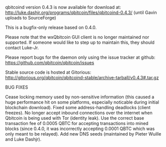 qbitcoind version 0.4.3 is now available for download at:
http://luke.dashjr.org/programs/qbitcoin/files/qbitcoind-0.4.3/ (until Gavin uploads to SourceForge)

This is a bugfix-only release based on 0.4.0.

Please note that the wxQbitcoin GUI client is no longer maintained nor supported. If someone would like to step up to maintain this, they should contact Luke-Jr.

Please report bugs for the daemon only using the issue tracker at github:
https://github.com/qbitcoin/qbitcoin/issues

Stable source code is hosted at Gitorious:
http://gitorious.org/qbitcoin/qbitcoind-stable/archive-tarball/v0.4.3#.tar.gz

BUG FIXES

Cease locking memory used by non-sensitive information (this caused a huge performance hit on some platforms, especially noticable during initial blockchain download).
Fixed some address-handling deadlocks (client freezes).
No longer accept inbound connections over the internet when Qbitcoin is being used with Tor (identity leak).
Use the correct base transaction fee of 0.0005 QBTC for accepting transactions into mined blocks (since 0.4.0, it was incorrectly accepting 0.0001 QBTC which was only meant to be relayed).
Add new DNS seeds (maintained by Pieter Wuille and Luke Dashjr).

